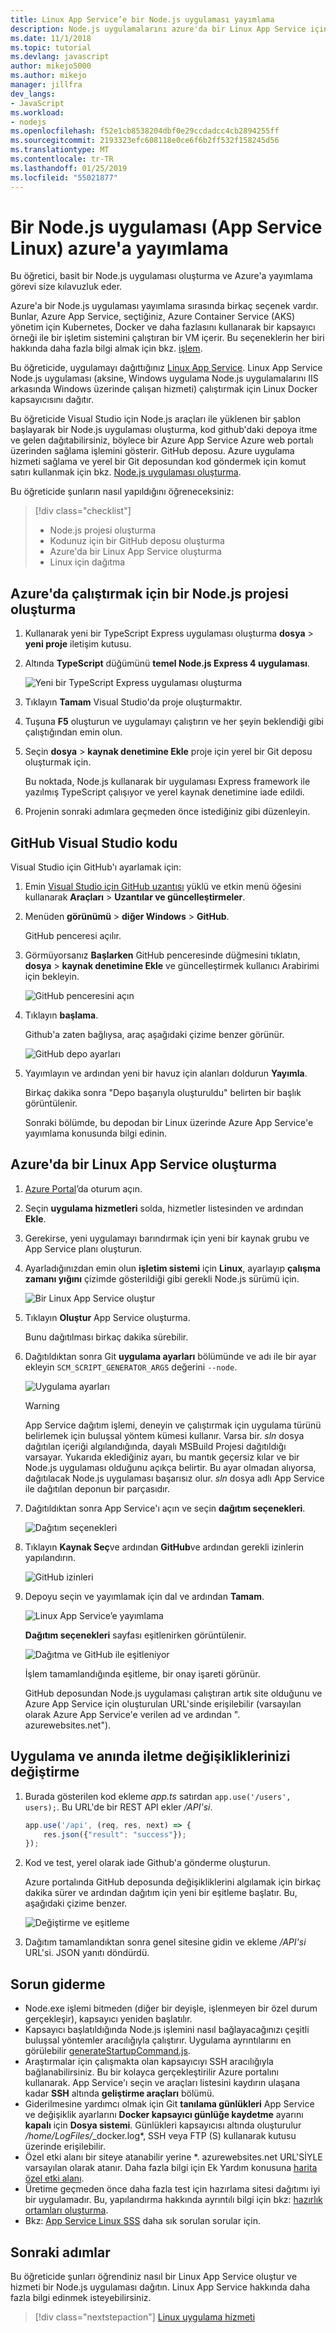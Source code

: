 ```yaml
---
title: Linux App Service’e bir Node.js uygulaması yayımlama
description: Node.js uygulamalarını azure'da bir Linux App Service için Visual Studio'da oluşturulan yayımlayabilirsiniz.
ms.date: 11/1/2018
ms.topic: tutorial
ms.devlang: javascript
author: mikejo5000
ms.author: mikejo
manager: jillfra
dev_langs:
- JavaScript
ms.workload:
- nodejs
ms.openlocfilehash: f52e1cb8538204dbf0e29ccdadcc4cb2894255ff
ms.sourcegitcommit: 2193323efc608118e0ce6f6b2ff532f158245d56
ms.translationtype: MT
ms.contentlocale: tr-TR
ms.lasthandoff: 01/25/2019
ms.locfileid: "55021877"
---
```

# <a name="publish-a-nodejs-application-to-azure-linux-app-service"></a>Bir Node.js uygulaması (App Service Linux) azure'a yayımlama

Bu öğretici, basit bir Node.js uygulaması oluşturma ve Azure'a yayımlama görevi size kılavuzluk eder.

Azure'a bir Node.js uygulaması yayımlama sırasında birkaç seçenek vardır. Bunlar, Azure App Service, seçtiğiniz, Azure Container Service (AKS) yönetim için Kubernetes, Docker ve daha fazlasını kullanarak bir kapsayıcı örneği ile bir işletim sistemini çalıştıran bir VM içerir. Bu seçeneklerin her biri hakkında daha fazla bilgi almak için bkz. [işlem](https://azure.microsoft.com/product-categories/compute/).

Bu öğreticide, uygulamayı dağıttığınız [Linux App Service](/azure/app-service/containers/app-service-linux-intro).
Linux App Service Node.js uygulaması (aksine, Windows uygulama Node.js uygulamalarını IIS arkasında Windows üzerinde çalışan hizmeti) çalıştırmak için Linux Docker kapsayıcısını dağıtır.

Bu öğreticide Visual Studio için Node.js araçları ile yüklenen bir şablon başlayarak bir Node.js uygulaması oluşturma, kod github'daki depoya itme ve gelen dağıtabilirsiniz, böylece bir Azure App Service Azure web portalı üzerinden sağlama işlemini gösterir. GitHub deposu. Azure uygulama hizmeti sağlama ve yerel bir Git deposundan kod göndermek için komut satırı kullanmak için bkz. [Node.js uygulaması oluşturma](/azure/app-service/containers/quickstart-nodejs).

Bu öğreticide şunların nasıl yapıldığını öğreneceksiniz:
> [!div class="checklist"]
> * Node.js projesi oluşturma
> * Kodunuz için bir GitHub deposu oluşturma
> * Azure'da bir Linux App Service oluşturma
> * Linux için dağıtma

## <a name="create-a-nodejs-project-to-run-in-azure"></a>Azure'da çalıştırmak için bir Node.js projesi oluşturma

1. Kullanarak yeni bir TypeScript Express uygulaması oluşturma **dosya** > **yeni proje** iletişim kutusu.

1. Altında **TypeScript** düğümünü **temel Node.js Express 4 uygulaması**.

    ![Yeni bir TypeScript Express uygulaması oluşturma](../javascript/media/azure-ts-express-app.png)

1. Tıklayın **Tamam** Visual Studio'da proje oluşturmaktır.

1. Tuşuna **F5** oluşturun ve uygulamayı çalıştırın ve her şeyin beklendiği gibi çalıştığından emin olun.

1. Seçin **dosya** > **kaynak denetimine Ekle** proje için yerel bir Git deposu oluşturmak için.

    Bu noktada, Node.js kullanarak bir uygulaması Express framework ile yazılmış TypeScript çalışıyor ve yerel kaynak denetimine iade edildi.

1. Projenin sonraki adımlara geçmeden önce istediğiniz gibi düzenleyin.

## <a name="push-code-from-visual-studio-to-github"></a>GitHub Visual Studio kodu

Visual Studio için GitHub'ı ayarlamak için:

1. Emin [Visual Studio için GitHub uzantısı](https://visualstudio.github.com/) yüklü ve etkin menü öğesini kullanarak **Araçları** > **Uzantılar ve güncelleştirmeler**.

2. Menüden **görünümü** > **diğer Windows** > **GitHub**.

    GitHub penceresi açılır.

3. Görmüyorsanız **Başlarken** GitHub penceresinde düğmesini tıklatın, **dosya** > **kaynak denetimine Ekle** ve güncelleştirmek kullanıcı Arabirimi için bekleyin.

    ![GitHub penceresini açın](../javascript/media/azure-github-get-started.png)

4. Tıklayın **başlama**.

    Github'a zaten bağlıysa, araç aşağıdaki çizime benzer görünür.

    ![GitHub depo ayarları](../javascript/media/azure-github-publish.png)

5. Yayımlayın ve ardından yeni bir havuz için alanları doldurun **Yayımla**.

    Birkaç dakika sonra "Depo başarıyla oluşturuldu" belirten bir başlık görüntülenir.

    Sonraki bölümde, bu depodan bir Linux üzerinde Azure App Service'e yayımlama konusunda bilgi edinin.

## <a name="create-a-linux-app-service-in-azure"></a>Azure'da bir Linux App Service oluşturma

1. [Azure Portal](https://portal.azure.com)’da oturum açın.

2. Seçin **uygulama hizmetleri** solda, hizmetler listesinden ve ardından **Ekle**.

3. Gerekirse, yeni uygulamayı barındırmak için yeni bir kaynak grubu ve App Service planı oluşturun.

4. Ayarladığınızdan emin olun **işletim sistemi** için **Linux**, ayarlayıp **çalışma zamanı yığını** çizimde gösterildiği gibi gerekli Node.js sürümü için.

    ![Bir Linux App Service oluştur](../javascript/media/azure-create-appservice-annotated.png)

5. Tıklayın **Oluştur** App Service oluşturma.

    Bunu dağıtılması birkaç dakika sürebilir.

6. Dağıtıldıktan sonra Git **uygulama ayarları** bölümünde ve adı ile bir ayar ekleyin `SCM_SCRIPT_GENERATOR_ARGS` değerini `--node`.

    ![Uygulama ayarları](../javascript/media/azure-script-generator-args.png)

    > [!WARNING]
    > App Service dağıtım işlemi, deneyin ve çalıştırmak için uygulama türünü belirlemek için buluşsal yöntem kümesi kullanır. Varsa bir. *sln* dosya dağıtılan içeriği algılandığında, dayalı MSBuild Projesi dağıtıldığı varsayar. Yukarıda eklediğiniz ayarı, bu mantık geçersiz kılar ve bir Node.js uygulaması olduğunu açıkça belirtir. Bu ayar olmadan alıyorsa, dağıtılacak Node.js uygulaması başarısız olur. *sln* dosya adlı App Service ile dağıtılan deponun bir parçasıdır.

7. Dağıtıldıktan sonra App Service'ı açın ve seçin **dağıtım seçenekleri**.

    ![Dağıtım seçenekleri](../javascript/media/azure-deployment-options.png)

8. Tıklayın **Kaynak Seç**ve ardından **GitHub**ve ardından gerekli izinlerin yapılandırın.

    ![GitHub izinleri](../javascript/media/azure-choose-source.png)

9. Depoyu seçin ve yayımlamak için dal ve ardından **Tamam**.

    ![Linux App Service’e yayımlama](../javascript/media/azure-repo-and-branch.png)

    **Dağıtım seçenekleri** sayfası eşitlenirken görüntülenir.

    ![Dağıtma ve GitHub ile eşitleniyor](../javascript/media/azure-deployment-options-sync.png)

    İşlem tamamlandığında eşitleme, bir onay işareti görünür.

    GitHub deposundan Node.js uygulaması çalıştıran artık site olduğunu ve Azure App Service için oluşturulan URL'sinde erişilebilir (varsayılan olarak Azure App Service'e verilen ad ve ardından ". azurewebsites.net").

## <a name="modify-your-app-and-push-changes"></a>Uygulama ve anında iletme değişikliklerinizi değiştirme

1. Burada gösterilen kod ekleme *app.ts* satırdan `app.use('/users', users);`. Bu URL'de bir REST API ekler */API'si*.

    ```typescript
    app.use('/api', (req, res, next) => {
        res.json({"result": "success"});
    });
    ```

2. Kod ve test, yerel olarak iade Github'a gönderme oluşturun.

    Azure portalında GitHub deposunda değişikliklerini algılamak için birkaç dakika sürer ve ardından dağıtım için yeni bir eşitleme başlatır. Bu, aşağıdaki çizime benzer.

    ![Değiştirme ve eşitleme](../javascript/media/azure-changes-detected.png)

3. Dağıtım tamamlandıktan sonra genel sitesine gidin ve ekleme */API'si* URL'si. JSON yanıtı döndürdü.

## <a name="troubleshooting"></a>Sorun giderme

* Node.exe işlemi bitmeden (diğer bir deyişle, işlenmeyen bir özel durum gerçekleşir), kapsayıcı yeniden başlatılır.
* Kapsayıcı başlatıldığında Node.js işlemini nasıl bağlayacağınızı çeşitli buluşsal yöntemler aracılığıyla çalıştırır. Uygulama ayrıntılarını en görülebilir [generateStartupCommand.js](https://github.com/Azure-App-Service/node/blob/master/8.9.4/startup/generateStartupCommand.js).
* Araştırmalar için çalışmakta olan kapsayıcıyı SSH aracılığıyla bağlanabilirsiniz. Bu bir kolayca gerçekleştirilir Azure portalını kullanarak. App Service'ı seçin ve araçları listesini kaydırın ulaşana kadar **SSH** altında **geliştirme araçları** bölümü.
* Giderilmesine yardımcı olmak için Git **tanılama günlükleri** App Service ve değişiklik ayarlarını **Docker kapsayıcı günlüğe kaydetme** ayarını **kapalı** için  **Dosya sistemi**. Günlükleri kapsayıcısı altında oluşturulur */home/LogFiles/*_docker.log*, SSH veya FTP (S) kullanarak kutusu üzerinde erişilebilir.
* Özel etki alanı bir siteye atanabilir yerine *. azurewebsites.net URL'SİYLE varsayılan olarak atanır. Daha fazla bilgi için Ek Yardım konusuna [harita özel etki alanı](/azure/app-service/app-service-web-tutorial-custom-domain).
* Üretime geçmeden önce daha fazla test için hazırlama sitesi dağıtımı iyi bir uygulamadır. Bu, yapılandırma hakkında ayrıntılı bilgi için bkz: [hazırlık ortamları oluşturma](/azure/app-service/web-sites-staged-publishing).
* Bkz: [App Service Linux SSS](/azure/app-service/containers/app-service-linux-faq) daha sık sorulan sorular için.

## <a name="next-steps"></a>Sonraki adımlar

Bu öğreticide şunları öğrendiniz nasıl bir Linux App Service oluştur ve hizmeti bir Node.js uygulaması dağıtın. Linux App Service hakkında daha fazla bilgi edinmek isteyebilirsiniz.

> [!div class="nextstepaction"]
> [Linux uygulama hizmeti](/azure/app-service/containers/app-service-linux-intro)
